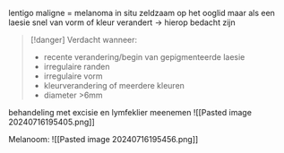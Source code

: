 lentigo maligne = melanoma in situ
zeldzaam op het ooglid
maar als een laesie snel van vorm of kleur verandert -> hierop bedacht zijn

> [!danger] Verdacht wanneer:
> - recente verandering/begin van gepigmenteerde laesie
> - irregulaire randen
> - irregulaire vorm
> - kleurverandering of meerdere kleuren
> - diameter >6mm
> 

behandeling met excisie en lymfeklier meenemen
![[Pasted image 20240716195405.png]]

Melanoom:
![[Pasted image 20240716195456.png]]